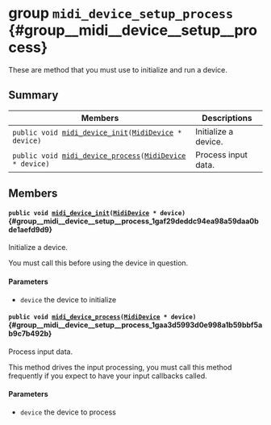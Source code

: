 # group `midi_device_setup_process` {#group__midi__device__setup__process}

These are method that you must use to initialize and run a device.

## Summary

 Members                        | Descriptions                                
--------------------------------|---------------------------------------------
`public void `[`midi_device_init`](#group__midi__device__setup__process_1gaf29deddc94ea98a59daa0bde1aefd9d9)`(`[`MidiDevice`](.build/in/internals_midi_device.md#struct__midi__device)` * device)`            | Initialize a device.
`public void `[`midi_device_process`](#group__midi__device__setup__process_1gaa3d5993d0e998a1b59bbf5ab9c7b492b)`(`[`MidiDevice`](.build/in/internals_midi_device.md#struct__midi__device)` * device)`            | Process input data.

## Members

#### `public void `[`midi_device_init`](#group__midi__device__setup__process_1gaf29deddc94ea98a59daa0bde1aefd9d9)`(`[`MidiDevice`](.build/in/internals_midi_device.md#struct__midi__device)` * device)` {#group__midi__device__setup__process_1gaf29deddc94ea98a59daa0bde1aefd9d9}

Initialize a device.

You must call this before using the device in question.

#### Parameters
* `device` the device to initialize

#### `public void `[`midi_device_process`](#group__midi__device__setup__process_1gaa3d5993d0e998a1b59bbf5ab9c7b492b)`(`[`MidiDevice`](.build/in/internals_midi_device.md#struct__midi__device)` * device)` {#group__midi__device__setup__process_1gaa3d5993d0e998a1b59bbf5ab9c7b492b}

Process input data.

This method drives the input processing, you must call this method frequently if you expect to have your input callbacks called.

#### Parameters
* `device` the device to process

